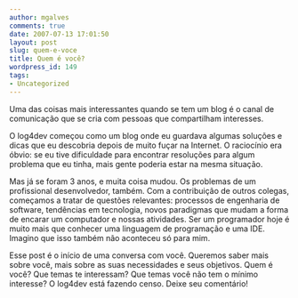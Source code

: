 ```yaml
---
author: mgalves
comments: true
date: 2007-07-13 17:01:50
layout: post
slug: quem-e-voce
title: Quem é você?
wordpress_id: 149
tags:
- Uncategorized
---
```


Uma das coisas mais interessantes quando se tem um blog é o canal de comunicação que se cria com pessoas que compartilham interesses.


O log4dev começou como um blog onde eu guardava algumas soluções e dicas que eu descobria depois de muito fuçar na Internet. O raciocínio era óbvio: se eu tive dificuldade para encontrar resoluções para algum problema que eu tinha, mais gente poderia estar na mesma situação.

Mas já se foram 3 anos, e muita coisa mudou. Os problemas de um profissional desenvolvedor, também. Com a contribuição de outros colegas, começamos a tratar de questões relevantes: processos de engenharia de software, tendências em tecnologia, novos paradigmas que mudam a forma de encarar um computador e nossas atividades. Ser um programador hoje é muito mais que conhecer uma linguagem de programação e uma IDE. Imagino que isso também não aconteceu só para mim.

Esse post é o início de uma conversa com você. Queremos saber mais sobre você, mais sobre as suas necessidades e seus objetivos. Quem é você? Que temas te interessam? Que temas você não tem o mínimo interesse? O log4dev está fazendo censo. Deixe seu comentário!
